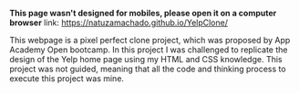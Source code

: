 **This page wasn't designed for mobiles, please open it on a computer browser**
link: https://natuzamachado.github.io/YelpClone/

This webpage is a pixel perfect clone project, which was proposed by App Academy Open bootcamp. 
In this project I was challenged to replicate the design of the Yelp home page using my HTML and CSS knowledge.
This project was not guided, meaning that all the code and thinking process to execute this project was mine.

